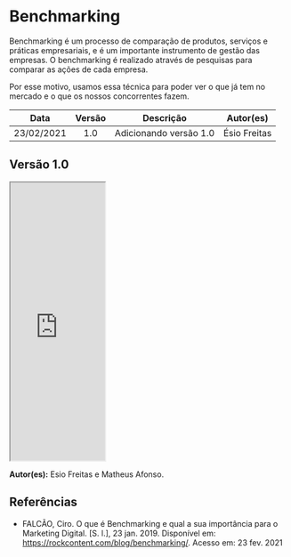 # Benchmarking

Benchmarking é um processo de comparação de produtos, serviços e práticas empresariais, e é um importante instrumento de gestão das empresas. O benchmarking é realizado através de pesquisas para comparar as ações de cada empresa.

Por esse motivo, usamos essa técnica para poder ver o que já tem no mercado e o que os nossos concorrentes fazem.

|    Data    | Versão |       Descrição        |  Autor(es)   |
| :--------: | :----: | :--------------------: | :----------: |
| 23/02/2021 |  1.0   | Adicionando versão 1.0 | Ésio Freitas |

## Versão 1.0

<iframe src="https://docs.google.com/spreadsheets/d/e/2PACX-1vSQzDx_eBJK-C_0CgLWEHD7wcwm_TSFa2_0mk0xZs6Kkk-14r6Gpn_nboXmOL-OCNXfUsbcD7QcqSLj/pubhtml?widget=true&amp;headers=false" width="170px" height="500px"></iframe>

**Autor(es):** Esio Freitas e Matheus Afonso.

## Referências

- FALCÃO, Ciro. O que é Benchmarking e qual a sua importância para o Marketing Digital. [S. l.], 23 jan. 2019. Disponível em: https://rockcontent.com/blog/benchmarking/. Acesso em: 23 fev. 2021
